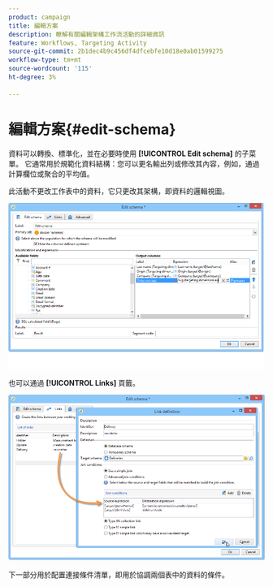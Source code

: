 ```yaml
---
product: campaign
title: 編輯方案
description: 瞭解有關編輯架構工作流活動的詳細資訊
feature: Workflows, Targeting Activity
source-git-commit: 2b1dec4b9c456df4dfcebfe10d18e0ab01599275
workflow-type: tm+mt
source-wordcount: '115'
ht-degree: 3%

---
```


# 編輯方案{#edit-schema}



資料可以轉換、標準化，並在必要時使用 **[!UICONTROL Edit schema]** 的子菜單。 它通常用於規範化資料結構：您可以更名輸出列或修改其內容，例如，通過計算欄位或聚合的平均值。

此活動不更改工作表中的資料，它只更改其架構，即資料的邏輯視圖。

![](assets/wf_manipulation_box.png)

也可以通過 **[!UICONTROL Links]** 頁籤。

![](assets/wf_manipulation_box_link_tab.png)

下一部分用於配置連接條件清單，即用於協調兩個表中的資料的條件。
